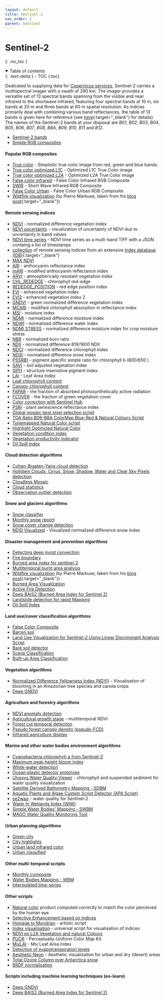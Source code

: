 ```yaml
---
layout: default
title: Sentinel-2
nav_order: 2
parent: Sentinel
---
```


# Sentinel-2
{: .no_toc }

<details open markdown="block">
  <summary>
    Table of contents
  </summary>
  {: .text-delta }
- TOC
{:toc}
</details>

Dedicated to supplying data for [Copernicus services](http://www.esa.int/Our_Activities/Observing_the_Earth/Copernicus/Sentinel-2), Sentinel-2 carries a multispectral imager with a swath of 290 km. The imager provides a versatile set of 13 spectral bands spanning from the visible and near infrared to the shortwave infrared, featuring four spectral bands at 10 m, six bands at 20 m and three bands at 60 m spatial resolution. As indices primarily deal with combining various band reflectances, the table of 13 bands is given here for reference (see [here](https://sentinel.esa.int/web/sentinel/technical-guides/sentinel-2-msi/msi-instrument){:target="_blank"} for details). The names of the Sentinel-2 bands at your disposal are *B01*, *B02*, *B03*, *B04*, *B05*, *B06*, *B07*, *B08*, *B8A*, *B09*, *B10*, *B11* and  *B12*.

 - [Sentinel-2 bands](/sentinel-2/bands)
 - [Simple RGB composites](/sentinel-2/composites)

#### Popular RGB composites
 - [True color](/sentinel-2/true_color) - Simplistic true color image from red, green and blue bands.
 - [True color optimized L1C](/sentinel-2/l1c_optimized) - Optimized L1C True Color image
 - [True color optimized L2A](/sentinel-2/l2a_optimized) - Optimized L2A True Color image
 - [False color infrared](/sentinel-2/false_color_infrared) - False Color Infrared RGB Composite
 - [SWIR](/sentinel-2/swir-rgb) - Short Wave Infrared RGB Composite
 - [False Color Urban](/sentinel-2/false-color-urban-rgb) - False Color Urban RGB Composite
 - [Wildfire visualization](/sentinel-2/markuse_fire) (by Pierre Markuse, taken from his [blog post](https://pierre-markuse.net/2017/08/07/visualizing-wildfires-sentinel-2-imagery-eo-browser/){:target="_blank"})

#### Remote sensing indices
 - [NDVI](/sentinel-2/ndvi) - normalized difference vegetation index
 - [NDVI uncertainty](/sentinel-2/ndvi_uncertainty) - visualization of uncertainty of NDVI due to uncertainty in band values
 - [NDVI time series](/sentinel-2/ndvi_time_series) - NDVI time series as a multi-band TIFF with a JSON containg a list of timestamps 
 - [collection](/sentinel-2/indexdb) of remote sensing indices from an extensive [Index database (IDB)](http://www.indexdatabase.de/){:target="_blank"}
 - [MAX NDVI](/sentinel-2/max_ndvi)
 - [ARI](/sentinel-2/ari) - anthocyanin reflectance index
 - [mARI](/sentinel-2/mari) - modified anthocyanin reflectance index
 - [ARVI](/sentinel-2/arvi) - atmospherically resistant vegetation index
 - [CHL_REDEDGE](/sentinel-2/chl_rededge) - chlorophyll red-edge
 - [REDEDGE_POSITION](/sentinel-2/red_edge_position) - red edge position index
 - [EVI](/sentinel-2/evi) - enhanced vegetation index
 - [EVI2](/sentinel-2/evi2) - enhanced vegetation index 2
 - [GNDVI](/sentinel-2/gndvi) - green normalized difference vegetation index
 - [MCARI](/sentinel-2/mcari) - modified chlorophyll absorption in reflectance index
 - [MSI](/sentinel-2/msi) - moisture index
 - [NDMI](/sentinel-2/ndmi) - normalized difference moisture index
 - [NDWI](/sentinel-2/ndwi) - normalized difference water index
 - [NDMI STRESS](/sentinel-2/ndmi_special) - normalized difference moisture index for crop moisture stress
 - [NBR](/sentinel-2/nbr) - normalized burn ratio
 - [NDII](/sentinel-2/ndii) - normalized difference 819/1600 NDII
 - [NDCI](/sentinel-2/ndci) - normalized difference chlorophyll index
 - [NDSI](/sentinel-2/ndsi) - normalised difference snow index
 - [PSSRB1](/sentinel-2/pssrb1) - pigment specific simple ratio for chlorophyll b (800/650 )
 - [SAVI](/sentinel-2/savi) - soil adjusted vegetation index
 - [SIPI1](/sentinel-2/sipi1) - structure insensitive pigment index
 - [LAI](/sentinel-2/lai) - Leaf Area Index
 - [Leaf chlorophyll content](/sentinel-2/cab)
 - [Canopy chlorophyll content](/sentinel-2/ccc)
 - [FAPAR](/sentinel-2/fapar) - the fraction of absorbed photosynthetically active radiation
 - [FCOVER](/sentinel-2/fcover) - the fraction of green vegetation cover
 - [Color correction with Sentinel Hub](/sentinel-2/poor_mans_atcor)
 - [PSRI](/sentinel-2/psri) - plant senescence reflectance index
 - [Global mosaic best pixel selection script](/sentinel-2/s2gm)
 - [TOA Ratio B09-B8A ColorMap Blue-Red & Natural Colours Script](/sentinel-2/ratio_b09-b8a_colormap_blue_red_v0.1)
 - [Tonemapped Natural Color script](/sentinel-2/tonemapped_natural_color)
 - [Highlight Optimized Natural Color](/sentinel-2/highlight_optimized_natural_color)
 - [Vegetation condition index ](/sentinel-2/vegetation_condition_index)
 - [Vegetation productivity indicator](/sentinel-2/vegetation_productivity_indicator)
 - [Oil Spill Index](/sentinel-2/oil-spill-index)

#### Cloud detection algorithms
 - [Cohen-Braaten-Yang cloud detection](/sentinel-2/cby_cloud_detection/)
 - [Hollstein Clouds, Cirrus, Snow, Shadow, Water and Clear Sky Pixels detection](/sentinel-2/hollstein)
 - [Cloudless Mosaic](/sentinel-2/cloudless_mosaic)
 - [Cloud statistics](/sentinel-2/cloud_statistics)
 - [Observation outlier detection](/sentinel-2/obs_outlier_detector/v2)

#### Snow and glaciers algorithms
 - [Snow classifier](/sentinel-2/snow_classifier/)
 - [Monthly snow report](/sentinel-2/monthly_snow_report)
 - [Snow cover change detection](/sentinel-2/snow_cover_change)
 - [NDSI Visualized](/sentinel-2/ndsi-visualized) - Visualized normalized difference snow index 

#### Disaster management and prevention algorithms
 - [Detecting deep moist convection](/sentinel-2/deep_moist_convection)
 - [Fire boundary](/sentinel-2/fire_boundary)
 - [Burned area index for sentinel-2](/sentinel-2/bais2)
 - [Multitemporal burnt area analysis](/sentinel-2/burned_area)
 - [Wildfire visualization](/sentinel-2/markuse_fire) (by Pierre Markuse, taken from his [blog post](https://pierre-markuse.net/2017/08/07/visualizing-wildfires-sentinel-2-imagery-eo-browser/){:target="_blank"})
 - [Burned Area Visualization](/sentinel-2/burned_area_ms)
 - [Active Fire Detection](/sentinel-2/active_fire_detection)
 - [Deep BAIS2 (Burned Area Index for Sentinel 2)](/sentinel-2/deep_bais2)
 - [Landslide detection for rapid Mapping](/sentinel-2/landslide_detection_rapid_mapping)
 - [Oil Spill Index](/sentinel-2/oil-spill-index)

#### Land use/cover classification algorithms
 - [False Color Composite](/sentinel-2/false_color_composite)
 - [Barren soil](/sentinel-2/barren_soil)
 - [Land Use Visualization for Sentinel-2 Using Linear Discriminant Analysis Script](/sentinel-2/land_use_with_linear_discriminant_analysis)
 - [Bare soil detector](/sentinel-2/bare_soil_detector)
 - [Scene Classification](/sentinel-2/scene-classification)
 - [Built-up Area Classification](/sentinel-2/built_up_classifier_mask)

#### Vegetation algorithms

 - [Normalized Difference Yellowness Index (NDYI)](/sentinel-2/ndyi) - Visualisation of blooming in an Amazonian tree species and canola crops
 - [Deep GNDVI](/sentinel-2/deep_gndvi)

#### Agriculture and forestry algorithms
 - [NDVI anomaly detection](/sentinel-2/ndvi_anomaly_detection)
 - [Agricultural growth stage](/sentinel-2/agriculture_growth_stage) - multitemporal NDVI
 - [Forest cut temporal detection](/sentinel-2/forest_cut_temporal_detection)
 - [Pseudo forest canopy density (pseudo-FCD)](/sentinel-2/pseudo_forest_canopy_density)
 - [Infrared agriculture display](/sentinel-2/infrared_agriculture_display)

#### Marine and other water bodies environment algorithms
 - [Cyanobacteria chlorophyll-a from Sentinel-2](/sentinel-2/cyanobacteria_chla_ndci_l1c)
 - [Maximum peak height bloom index](/sentinel-2/maximum_peak_height_bloom_index)
 - [White-water detection](/sentinel-2/white_water)
 - [Ocean plastic detector prototype](/sentinel-2/ocean_plastic_detector)
 - [Ulyssys Water Quality Viewer](/sentinel-2/ulyssys_water_quality_viewer) - chlorophyll and suspended sediment for water quality visualization
 - [Satellite Derived Bathymetry Mapping - SDBM](/sentinel-2/satellite_derived_bathymetry_mapping-sdbm)
 - [Aquatic Plants and Algae Custom Script Detector (APA Script)](/sentinel-2/apa_script)
 - [se2waq](/sentinel-2/se2waq) - water quality for Sentinel-2
 - [Water In Wetlands Index (WIW)](/sentinel-2/wiw_s2_script)
 - [Simple Water Bodies' Mapping - SWBM ](/sentinel-2/simple_water_bodies_mapping-swbm)
 - [MAGO Water Quality Monitoring Tool](/sentinel-2/mago_water_quality_monitoring_tool)

#### Urban planning algorithms
 - [Green city](/sentinel-2/green_city)
 - [City highlights](/sentinel-2/city_highlights)
 - [Urban land infrared color](/sentinel-2/urban_land_infrared)
 - [Urban classified](/sentinel-2/urban_classified)

#### Other multi-temporal scripts
 - [Monthly composite](/sentinel-2/monthly_composite)
 - [Water Bodies Mapping - WBM](/sentinel-2/water_bodies_mapping-wbm)
 - [Interpolated time-series](/sentinel-2/interpolated_time_series)

#### Other scripts 
 - [Natural color](/sentinel-2/natural_color) product computed correctly to match the color perceived by the human eye.
 - [Selective Enhancement based on Indices](/sentinel-2/selective_enhancement_based_on_indices)
 - [Homage to Mondrian](/sentinel-2/homage_to_mondrian) - artistic script
 - [Index visualisation](/sentinel-2/index_visualization) - universal script for visualisation of indices
 - [NDVI on L2A Vegetation and natural Colours](/sentinel-2/ndvi-on-vegetation-natural_colours)
 - [PUCK](/sentinel-2/puck) - Perceptually-Uniform Color Map Kit
 - [MixLAI](/sentinel-2/mixlai) - Mix Leaf Area Index
 - [Detection of evapotranspiration levels](/sentinel-2/evapotranspiration_levels)
 - [Aesthetic Neon](/sentinel-2/aesthetic-neon) - Aesthetic visualization for urban and dry (desert) areas
 - [Total Ozone Column over Antarctica snow](/sentinel-2/ozone_column_over_snow)
 - [BRDF normalisation](/sentinel-2/brdf)

#### Scripts including machine learning techniques (eo-learn)

 - [Deep GNDVI](/sentinel-2/deep_gndvi)
 - [Deep BAIS2 (Burned Area Index for Sentinel 2)](/sentinel-2/deep_bais2)
 